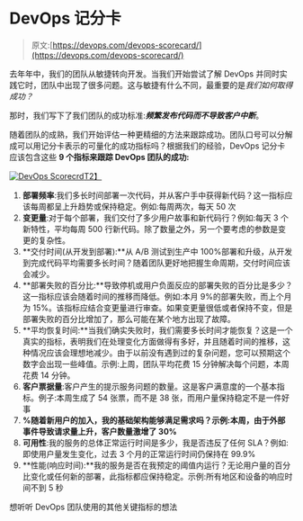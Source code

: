 # DevOps 记分卡

> 原文:[https://devops.com/devops-scorecard/](https://devops.com/devops-scorecard/)

去年年中，我们的团队从敏捷转向开发。当我们开始尝试了解 DevOps 并同时实践它时，团队中出现了很多问题。这与敏捷有什么不同，最重要的是*我们如何取得成功？*

那时，我们写下了我们团队的成功标准:***频繁发布代码而不导致客户中断***。

随着团队的成熟，我们开始评估一种更精细的方法来跟踪成功。团队口号可以分解成可以用记分卡表示的可量化的成功指标吗？根据我们的经验，DevOps 记分卡应该包含这些 **9 个指标来跟踪 DevOps 团队的成功:**

[![DevOps Scorecrd](../Images/4c44b5a18b1e584e2a7c26dd01f60e11.png)T2】](https://devops.com/wp-content/uploads/2014/11/DevOps-Scorecrd.jpg)

1.  **部署频率**:我们多长时间部署一次代码，并从客户手中获得新代码？这一指标应该每周都呈上升趋势或保持稳定。例如:每周两次，每天 50 次
2.  **变更量**:对于每个部署，我们交付了多少用户故事和新代码行？例如:每天 3 个新特性，平均每周 500 行新代码。除了数量之外，另一个要考虑的参数是变更的复杂性。
3.  **交付时间(从开发到部署):**从 A/B 测试到生产中 100%部署和升级，从开发到完成代码平均需要多长时间？随着团队更好地把握生命周期，交付时间应该会减少。
4.  **部署失败的百分比:**导致停机或用户负面反应的部署失败的百分比是多少？这一指标应该会随着时间的推移而降低。例如:本月 9%的部署失败，而上个月为 15%。该指标应结合变更量进行审查。如果变更量很低或者保持不变，但是部署失败的百分比增加了，那么可能在某个地方出现了故障。
5.  **平均恢复时间:**当我们确实失败时，我们需要多长时间才能恢复？这是一个真实的指标，表明我们在处理变化方面做得有多好，并且随着时间的推移，这种情况应该会理想地减少。由于以前没有遇到过的复杂问题，您可以预期这个数字会出现一些峰值。示例:上周，团队平均花费 15 分钟解决每个问题，本周花费 14 分钟。
6.  **客户票据量**:客户产生的提示服务问题的数量。这是客户满意度的一个基本指标。例子:本周生成了 54 张票，而不是 38 张，而用户量保持稳定不是一件好事
7.  **%随着新用户的加入，我的基础架构能够满足需求吗？示例:本周，由于外部事件导致请求量上升，客户数量激增了 30%**
8.  **可用性**:我的服务的总体正常运行时间是多少，我是否违反了任何 SLA？例如:即使用户量发生变化，过去 3 个月的正常运行时间仍保持在 99.9%
9.  **性能(响应时间):**我的服务是否在我预定的阈值内运行？无论用户量的百分比变化或任何新的部署，此指标都应保持稳定。示例:所有地区和设备的响应时间不到 5 秒

想听听 DevOps 团队使用的其他关键指标的想法